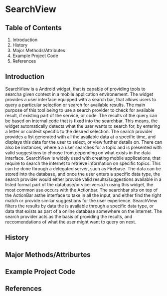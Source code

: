 # SearchView

## Table of Contents

1. Introduction
2. History
3. Major Methods/Attributes
4. Example Project Code
5. References

## Introduction 

SearchView is a Android widget, that is capable of providing tools to searcha given context in a mobile application environement. The widget provides a user interface equipped with a search bar, that allows users to query a particular selection or search for available results. The main purpose of this tool being to use a search provider to check for available result, if existing part of the service, or code. The results of the query can be based on internal code that is fixed into the searchbar. This means, the widget automatically detects what the user wants to search for, by entering a letter or context specific to the desired selection. The search provider provides a list generated with all the available data at a specific time, and displays this data for the user to select, or view further details  on. There can also be instances, where a a user searches for a topic and is presented with valid suggestions to choose from,depending on what exists in the data interface.  SearchView is widely used with creating mobile applications, that require to search the internet to retrieve information on specific topics. This can be done through a delegated server, such as Firebase. The data can be stored into the database, and once the user enters a specific data type, the search provider would either provide valid results/suggestions available in a listed format part of the database/or vice-versa.In using this widget, the most common use occurs with the Actionbar. The searchbar sits on top of the ActionBar asthe interface to take in all the input, and either find the right match or provide similar suggestions for the user experience. SearchView filters the results by data the is available through a specific data type, or data that exists as part of a online database somewhere on the internet. The search provider acts as the basis of providing the results, and reccomendations of what the user might want to query on next.

## History

## Major Methods/Attriburtes

## Example Project Code

## References


